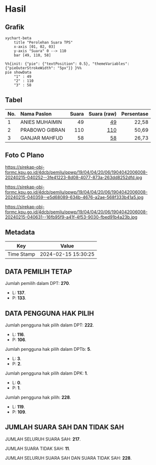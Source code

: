# Hasil

## Grafik

```mermaid
xychart-beta
    title "Perolehan Suara TPS"
    x-axis [01, 02, 03]
    y-axis "Suara" 0 --> 110
    bar [49, 110, 58]
```

```mermaid
%%{init: {"pie": {"textPosition": 0.5}, "themeVariables": {"pieOuterStrokeWidth": "5px"}} }%%
pie showData
    "1" : 49
    "2" : 110
    "3" : 58
```

## Tabel

| No. | Nama Paslon    | Suara | Suara (raw) | Persentase |
|:--- |:-------------- | -----:| -----------:| ----------:|
| 1   | ANIES MUHAIMIN | 49    | [49][p-1]   | 22,58      |
| 2   | PRABOWO GIBRAN | 110   | [110][p-2]  | 50,69      |
| 3   | GANJAR MAHFUD  | 58    | [58][p-3]   | 26,73      |


[p-1]: https://github.com/gigit-pemilu/pemilu-2024-19-kepulauan-bangka-belitung/blob/main/pilpres/hitung-suara/sub/19-kepulauan-bangka-belitung/sub/04-bangka-tengah/sub/04-simpang-katis/sub/2006-teru/sub/008-tps/sub/paslon-1.txt
[p-2]: https://github.com/gigit-pemilu/pemilu-2024-19-kepulauan-bangka-belitung/blob/main/pilpres/hitung-suara/sub/19-kepulauan-bangka-belitung/sub/04-bangka-tengah/sub/04-simpang-katis/sub/2006-teru/sub/008-tps/sub/paslon-2.txt
[p-3]: https://github.com/gigit-pemilu/pemilu-2024-19-kepulauan-bangka-belitung/blob/main/pilpres/hitung-suara/sub/19-kepulauan-bangka-belitung/sub/04-bangka-tengah/sub/04-simpang-katis/sub/2006-teru/sub/008-tps/sub/paslon-3.txt

## Foto C Plano

https://sirekap-obj-formc.kpu.go.id/4dcb/pemilu/ppwp/19/04/04/20/06/1904042006008-20240215-040252--3fe41223-8d08-4077-873a-263dd8252dfd.jpg

https://sirekap-obj-formc.kpu.go.id/4dcb/pemilu/ppwp/19/04/04/20/06/1904042006008-20240215-040359--e5d68089-634b-4676-a2ae-568f333b41a5.jpg

https://sirekap-obj-formc.kpu.go.id/4dcb/pemilu/ppwp/19/04/04/20/06/1904042006008-20240215-040631--16fb95f9-a41f-4f53-9030-fbed91b4a23b.jpg


## Metadata

| Key        | Value               |
| ---------- | ------------------- |
| Time Stamp | 2024-02-15 15:30:25 |


## DATA PEMILIH TETAP

Jumlah pemilih dalam DPT: **270**.
 * L: **137**.
 * P: **133**.

## DATA PENGGUNA HAK PILIH

Jumlah pengguna hak pilih dalam DPT: **222**.
 * L: **116**.
 * P: **106**.

Jumlah pengguna hak pilih dalam DPTb: **5**.
 * L: **3**.
 * P: **2**.

Jumlah pengguna hak pilih dalam DPK: **1**.
 * L: **0**.
 * P: **1**.

Jumlah pengguna hak pilih: **228**.
 * L: **119**.
 * P: **109**.

## JUMLAH SUARA SAH DAN TIDAK SAH

JUMLAH SELURUH SUARA SAH: **217**.

JUMLAH SUARA TIDAK SAH: **11**.

JUMLAH SELURUH SUARA SAH DAN SUARA TIDAK SAH: **228**.


